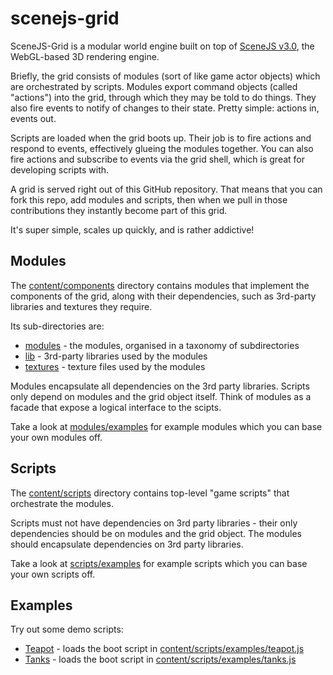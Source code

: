 scenejs-grid
=======================

SceneJS-Grid is a modular world engine built on top of [SceneJS v3.0](https://github.com/xeolabs/scenejs), the
WebGL-based 3D rendering engine.

Briefly, the grid consists of modules (sort of like game actor objects) which are orchestrated by scripts.
Modules export command objects (called "actions") into the grid, through which they may be told to do things.
They also fire events to notify of changes to their state. Pretty simple: actions in, events out.

Scripts are loaded when the grid boots up. Their job is to fire actions and respond to events, effectively glueing
the modules together. You can also fire actions and subscribe to events via the grid shell, which is great for
developing scripts with.

A grid is served right out of this GitHub repository. That means that you can fork this repo, add modules
and scripts, then when we pull in those contributions they instantly become part of this grid.

It's super simple, scales up quickly, and is rather addictive!

Modules
-------------------------

The [content/components](https://github.com/xeolabs/scenejs-grid/blob/master/content/components) directory contains
modules that implement the components of the grid, along with their dependencies, such as 3rd-party libraries and
textures they require.

Its sub-directories are:

 * [modules](https://github.com/xeolabs/scenejs-grid/blob/master/content/components/modules) - the modules, organised in a taxonomy of subdirectories
 * [lib](https://github.com/xeolabs/scenejs-grid/blob/master/content/components/lib) - 3rd-party libraries used by the modules
 * [textures](https://github.com/xeolabs/scenejs-grid/blob/master/content/components/textures) - texture files used by the modules

Modules encapsulate all dependencies on the 3rd party libraries. Scripts only depend on modules and the grid object
itself. Think of modules as a facade that expose a logical interface to the scipts.

Take a look at [modules/examples](https://github.com/xeolabs/scenejs-grid/blob/master/content/components/modules/examples)
for example modules which you can base your own modules off.

Scripts
-------------------------

The [content/scripts](https://github.com/xeolabs/scenejs-grid/blob/master/content/scripts) directory contains
top-level "game scripts" that orchestrate the modules.

Scripts must not have dependencies on 3rd party libraries - their only dependencies should be on modules and the
grid object. The modules should encapsulate dependencies on 3rd party libraries.

Take a look at [scripts/examples](https://github.com/xeolabs/scenejs-grid/blob/master/content/scripts/examples)
for example scripts which you can base your own scripts off.

Examples
-------------------------

Try out some demo scripts:

 * [Teapot](http://htmlpreview.github.com/?https://raw.github.com/xeolabs/scenejs-grid/master/index.html#script=examples/teapot) - loads the boot script in [content/scripts/examples/teapot.js](https://github.com/xeolabs/scenejs-grid/blob/master/content/scripts/examples/teapot.js)
 * [Tanks](http://htmlpreview.github.com/?https://raw.github.com/xeolabs/scenejs-grid/master/index.html#script=examples/tanks) - loads the boot script in [content/scripts/examples/tanks.js](https://github.com/xeolabs/scenejs-grid/blob/master/content/scripts/examples/tanks.js)